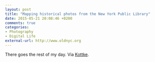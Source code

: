 ```yaml
---
layout: post
title: "Mapping historical photos from the New York Public Library"
date: 2015-05-21 20:08:46 +0200
comments: true
categories: 
- Photography
- Digital Life
external-url: http://www.oldnyc.org
---
```


There goes the rest of my day. Via [Kottke](http://kottke.org/15/05/mapping-photos-of-old-nyc).